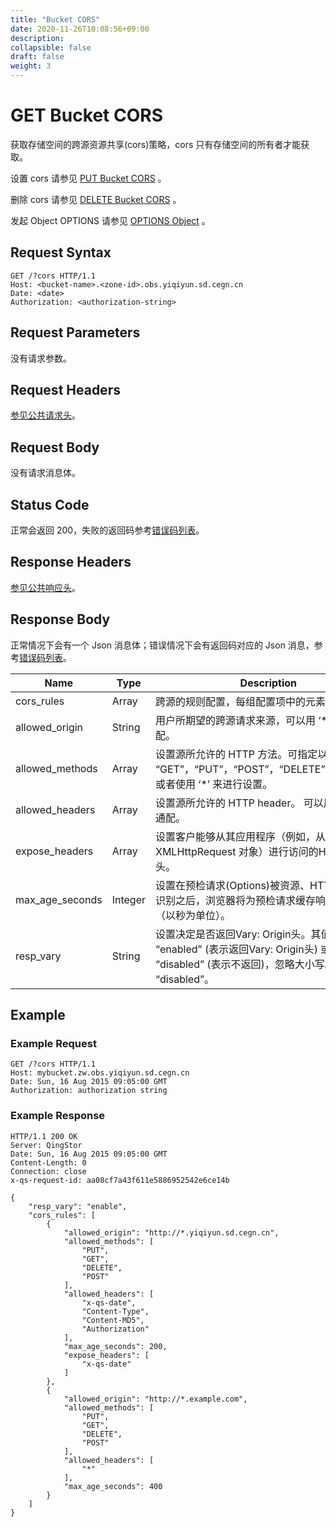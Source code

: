 ```yaml
---
title: "Bucket CORS"
date: 2020-11-26T10:08:56+09:00
description:
collapsible: false
draft: false
weight: 3
---
```


# GET Bucket CORS

获取存储空间的跨源资源共享(cors)策略，cors 只有存储空间的所有者才能获取。

设置 cors 请参见 [PUT Bucket CORS](../put_cors) 。

删除 cors 请参见 [DELETE Bucket CORS](../delete_cors) 。

发起 Object OPTIONS 请参见 [OPTIONS Object](../../../object/options/) 。

## Request Syntax

```http
GET /?cors HTTP/1.1
Host: <bucket-name>.<zone-id>.obs.yiqiyun.sd.cegn.cn
Date: <date>
Authorization: <authorization-string>
```

## Request Parameters

没有请求参数。

## Request Headers

[参见公共请求头](../../../common_header/#请求头字段-request-header)。

## Request Body

没有请求消息体。

## Status Code

正常会返回 200，失败的返回码参考[错误码列表](../../../error_code/)。


## Response Headers

[参见公共响应头](../../../common_header/#响应头字段-request-header)。

## Response Body

正常情况下会有一个 Json 消息体；错误情况下会有返回码对应的 Json 消息，参考[错误码列表](../../../error_code/)。

| Name | Type | Description |
| --- | --- | --- |
| cors_rules | Array | 跨源的规则配置，每组配置项中的元素解释如下。 |
| allowed_origin | String | 用户所期望的跨源请求来源，可以用 ‘*’ 来进行通配。 |
| allowed_methods | Array | 设置源所允许的 HTTP 方法。可指定以下值的组合: “GET”，“PUT”，“POST”，“DELETE”，“HEAD”，或者使用 ‘*’ 来进行设置。 |
| allowed_headers | Array | 设置源所允许的 HTTP header。 可以用 ‘*’ 来进行通配。 |
| expose_headers | Array | 设置客户能够从其应用程序（例如，从 JavaScript XMLHttpRequest 对象）进行访问的HTTP 响应头。 |
| max_age_seconds | Integer | 设置在预检请求(Options)被资源、HTTP 方法和源识别之后，浏览器将为预检请求缓存响应的时间（以秒为单位）。 |
| resp_vary | String | 设置决定是否返回Vary: Origin头。其值可以为 “enabled” (表示返回Vary: Origin头) 或 “disabled” (表示不返回)，忽略大小写。默认值为 “disabled”。|

## Example

### Example Request

```http
GET /?cors HTTP/1.1
Host: mybucket.zw.obs.yiqiyun.sd.cegn.cn
Date: Sun, 16 Aug 2015 09:05:00 GMT
Authorization: authorization string
```

### Example Response

```http
HTTP/1.1 200 OK
Server: QingStor
Date: Sun, 16 Aug 2015 09:05:00 GMT
Content-Length: 0
Connection: close
x-qs-request-id: aa08cf7a43f611e5886952542e6ce14b

{
    "resp_vary": "enable",
    "cors_rules": [
        {
            "allowed_origin": "http://*.yiqiyun.sd.cegn.cn",
            "allowed_methods": [
                "PUT",
                "GET",
                "DELETE",
                "POST"
            ],
            "allowed_headers": [
                "x-qs-date",
                "Content-Type",
                "Content-MD5",
                "Authorization"
            ],
            "max_age_seconds": 200,
            "expose_headers": [
                "x-qs-date"
            ]
        },
        {
            "allowed_origin": "http://*.example.com",
            "allowed_methods": [
                "PUT",
                "GET",
                "DELETE",
                "POST"
            ],
            "allowed_headers": [
                "*"
            ],
            "max_age_seconds": 400
        }
    ]
}
```
